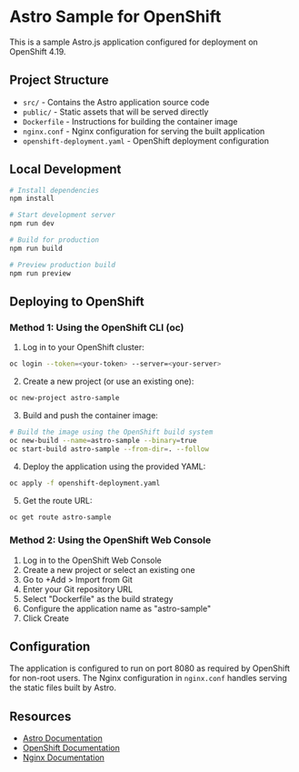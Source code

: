 # Astro Sample for OpenShift

This is a sample Astro.js application configured for deployment on OpenShift 4.19.

## Project Structure

- `src/` - Contains the Astro application source code
- `public/` - Static assets that will be served directly
- `Dockerfile` - Instructions for building the container image
- `nginx.conf` - Nginx configuration for serving the built application
- `openshift-deployment.yaml` - OpenShift deployment configuration

## Local Development

```bash
# Install dependencies
npm install

# Start development server
npm run dev

# Build for production
npm run build

# Preview production build
npm run preview
```

## Deploying to OpenShift

### Method 1: Using the OpenShift CLI (oc)

1. Log in to your OpenShift cluster:

```bash
oc login --token=<your-token> --server=<your-server>
```

2. Create a new project (or use an existing one):

```bash
oc new-project astro-sample
```

3. Build and push the container image:

```bash
# Build the image using the OpenShift build system
oc new-build --name=astro-sample --binary=true
oc start-build astro-sample --from-dir=. --follow
```

4. Deploy the application using the provided YAML:

```bash
oc apply -f openshift-deployment.yaml
```

5. Get the route URL:

```bash
oc get route astro-sample
```

### Method 2: Using the OpenShift Web Console

1. Log in to the OpenShift Web Console
2. Create a new project or select an existing one
3. Go to +Add > Import from Git
4. Enter your Git repository URL
5. Select "Dockerfile" as the build strategy
6. Configure the application name as "astro-sample"
7. Click Create

## Configuration

The application is configured to run on port 8080 as required by OpenShift for non-root users. The Nginx configuration in `nginx.conf` handles serving the static files built by Astro.

## Resources

- [Astro Documentation](https://docs.astro.build)
- [OpenShift Documentation](https://docs.openshift.com)
- [Nginx Documentation](https://nginx.org/en/docs/)
